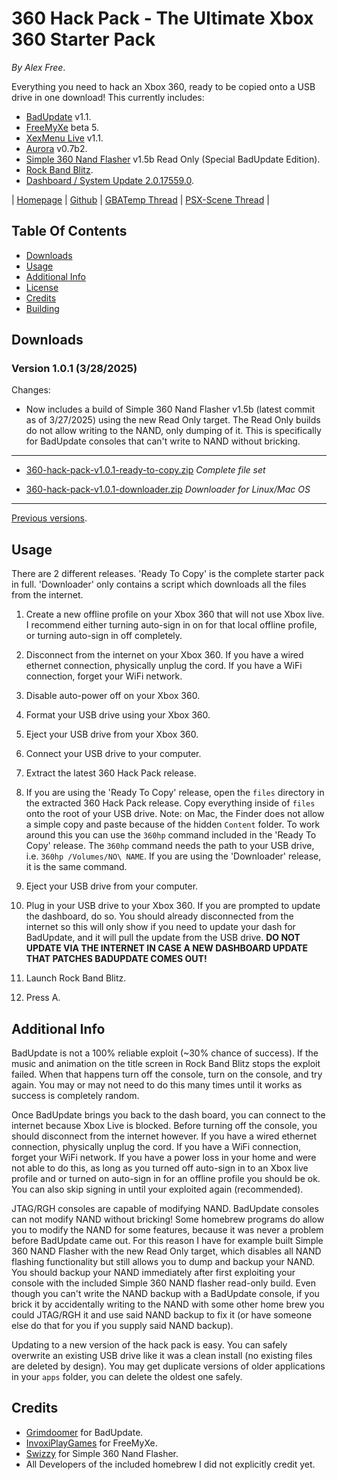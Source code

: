 # 360 Hack Pack - The Ultimate Xbox 360 Starter Pack

_By Alex Free_.

Everything you need to hack an Xbox 360, ready to be copied onto a USB drive in one download! This currently includes:

* [BadUpdate](https://github.com/grimdoomer/Xbox360BadUpdate) v1.1.
* [FreeMyXe](https://github.com/FreeMyXe/FreeMyXe) beta 5.
* [XexMenu Live](https://digiex.net/threads/xexmenu-1-1-download-xex-menu-iso-live-and-xex-file-manager-for-xbox-360.11096/) v1.1.
* [Aurora](http://phoenix.xboxunity.net/#/news) v0.7b2.
* [Simple 360 Nand Flasher](https://github.com/Swizzy/XDK_Projects) v1.5b Read Only (Special BadUpdate Edition).
* [Rock Band Blitz](https://digiex.net/threads/rock-band-blitz-xbox-live-arcade-download-delisted-from-xbla.15780/).
* [Dashboard / System Update 2.0.17559.0](https://digiex.net/threads/xbox-360-dashboard-system-update-2-0-17559-0-download-with-avatars.16047/).

| [Homepage](https://alex-free.github.io/360-hack-pack) | [Github](https://github.com/alex-free/360-hack-pack) | [GBATemp Thread](https://gbatemp.net/threads/xbox-360-hack-pack-everything-you-need-in-one-download.668769/) | [PSX-Scene Thread](https://www.psx-place.com/threads/xbox-360-hack-pack-everything-you-need-in-one-download.47216/#post-410883) |

## Table Of Contents

* [Downloads](#downloads)
* [Usage](#usage)
* [Additional Info](#additional-info)
* [License](license.md)
* [Credits](#credits)
* [Building](build.md)

## Downloads

### Version 1.0.1 (3/28/2025)

Changes:

* Now includes a build of Simple 360 Nand Flasher v1.5b (latest commit as of 3/27/2025) using the new Read Only target. The Read Only builds do not allow writing to the NAND, only dumping of it. This is specifically for BadUpdate consoles that can't write to NAND without bricking.

----------------------------------------------------

* [360-hack-pack-v1.0.1-ready-to-copy.zip](https://github.com/alex-free/360-hack-pack/releases/download/v1.0.1/360-hack-pack-v1.0.1-ready-to-copy.zip) _Complete file set_

* [360-hack-pack-v1.0.1-downloader.zip](https://github.com/alex-free/360-hack-pack/releases/download/v1.0.1/360-hack-pack-v1.0.1-downloader.zip) _Downloader for Linux/Mac OS_

---------------------------------------

[Previous versions](changelog.md).

## Usage

There are 2 different releases. 'Ready To Copy' is the complete starter pack in full. 'Downloader' only contains a script which downloads all the files from the internet.

1) Create a new offline profile on your Xbox 360 that will not use Xbox live. I recommend either turning auto-sign in on for that local offline profile, or turning auto-sign in off completely.

2) Disconnect from the internet on your Xbox 360. If you have a wired ethernet connection, physically unplug the cord. If you have a WiFi connection, forget your WiFi network.

3) Disable auto-power off on your Xbox 360.

4) Format your USB drive using your Xbox 360.

5) Eject your USB drive from your Xbox 360.

6) Connect your USB drive to your computer.

7) Extract the latest 360 Hack Pack release.

8) If you are using the 'Ready To Copy' release, open the `files` directory in the extracted 360 Hack Pack release. Copy everything inside of `files` onto the root of your USB drive. Note: on Mac, the Finder does not allow a simple copy and paste because of the hidden `Content` folder. To work around this you can use the `360hp` command included in the 'Ready To Copy' release. The `360hp` command needs the path to your USB drive, i.e. `360hp /Volumes/NO\ NAME`. If you are using the 'Downloader' release, it is the same command.

9) Eject your USB drive from your computer.

10) Plug in your USB drive to your Xbox 360. If you are prompted to update the dashboard, do so. You should already disconnected from the internet so this will only show if you need to update your dash for BadUpdate, and it will pull the update from the USB drive. **DO NOT UPDATE VIA THE INTERNET IN CASE A NEW DASHBOARD UPDATE THAT PATCHES BADUPDATE COMES OUT!**

11) Launch Rock Band Blitz.

12) Press A.

## Additional Info

BadUpdate is not a 100% reliable exploit (~30% chance of success). If the music and animation on the title screen in Rock Band Blitz stops the exploit failed. When that happens turn off the console, turn on the console, and try again. You may or may not need to do this many times until it works as success is completely random.

Once BadUpdate brings you back to the dash board, you can connect to the internet because Xbox Live is blocked. Before turning off the console, you should disconnect from the internet however. If you have a wired ethernet connection, physically unplug the cord. If you have a WiFi connection, forget your WiFi network. If you have a power loss in your home and were not able to do this, as long as you turned off auto-sign in to an Xbox live profile and or turned on auto-sign in for an offline profile you should be ok. You can also skip signing in until your exploited again (recommended).

JTAG/RGH consoles are capable of modifying NAND. BadUpdate consoles can not modify NAND without bricking! Some homebrew programs do allow you to modify the NAND for some features, because it was never a problem before BadUpdate came out. For this reason I have for example built Simple 360 NAND Flasher with the new Read Only target, which disables all NAND flashing functionality but still allows you to dump and backup your NAND. You should backup your NAND immediately after first exploiting your console with the included Simple 360 NAND flasher read-only build. Even though you can't write the NAND backup with a BadUpdate console, if you brick it by accidentally writing to the NAND with some other home brew you could JTAG/RGH it and use said NAND backup to fix it (or have someone else do that for you if you supply said NAND backup).

Updating to a new version of the hack pack is easy. You can safely overwrite an existing USB drive like it was a clean install (no existing files are deleted by design). You may get duplicate versions of older applications in your `apps` folder, you can delete the oldest one safely.
 
 ## Credits

* [Grimdoomer](https://github.com/grimdoomer) for BadUpdate.
* [InvoxiPlayGames](https://github.com/InvoxiPlayGames) for FreeMyXe.
* [Swizzy](https://github.com/Swizzy) for Simple 360 Nand Flasher.
* All Developers of the included homebrew I did not explicitly credit yet.